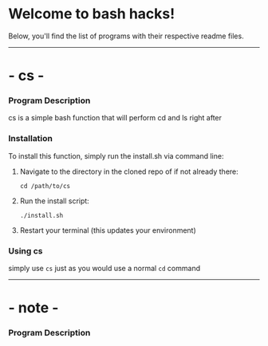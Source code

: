 # Welcome to bash hacks!
Below, you'll find the list of programs with their respective readme files.

--------------------------------------

# - cs -

### Program Description
cs is a simple bash function that will perform cd and ls right after

### Installation
To install this function, simply run the install.sh via command line:

1. Navigate to the directory in the cloned repo of if not already there:

    `cd /path/to/cs`

2. Run the install script:

    `./install.sh`

3. Restart your terminal (this updates your environment)

### Using cs
simply use `cs` just as you would use a normal `cd` command

--------------------------------------

# - note -

### Program Description
This program is for taking quick notes. All notes will be placed in a
directory on the user's desktop called "Notes". If the directory
doesn't exist, it will created automatically.

### Installation
To install this script, simply run the install.sh via command line:

1. Navigate to the directory in the cloned repo if not already there:

    `cd /path/to/note`

2. Run the install script:

    `./install.sh`

3. Restart your terminal (this updates your PATH environment variable)

### Using note
After installing, by default, the filename will be the date and time
the note was taken. Optionally, you can input one argument that
will be appended to the end of the filename. All other arguments after
the first will be ignored.

--------------------------------------

# - touchtog -

### Program Description
This bash script finds the current enabled state of a touchpad or
trackpad on a linux device and then switches that state to the
opposite state.

NOTICE: You MAY have to change the case of the word "Touchpad" to
"TouchPad" in the touchtog bash file depending on your system.
Personally, I had two touchpad devices (one synaptics, the other the
physical device) and they had different cases, the physical one is
what worked for me).


### Installation
To install this script, simply run the install.sh via command line:

1. Navigate to the directory in the cloned repo if not already there:

    `cd /path/to/touchtog`

2. Run the install script:

    `./install.sh`

3. Restart your terminal (this updates your PATH environment variable)

### Using touchtog
After installing, you can use either of the following methods to
toggle your touchpad.

1. Using the keyboard shortcut

    *For Gnome based distributions:* `Ctrl + Shift + J` will work
    automatically after running the install.sh

    *For other distributions:* You'll have to set the keyboard
    shortcut manually via your system settings.

2. Via the command line

    `touchtog`

--------------------------------------

# - update -

### Program Description
This bash script uses apt and apt-get to update/upgrade all of your
programs with one simple command.

### Installation
To install this script, simply run the install.sh via command line:

1. Navigate to the directory in the cloned repo if not already there:

    `cd /path/to/update`

2. Run the install script:

    `./install.sh`

3. Restart your terminal (this updates your PATH environment variable)

### Using update
After installing, you can simply type the command `update` in your
terminal. You will be prompted to enter in your password in order to
update. By default, it does not do O.S. updates as those are
recommended to be done via the GUI of your linux O.S.. You can,
however, allow this option by uncommenting the commented lines of the
script out. (I don't do that, or recommend it).
